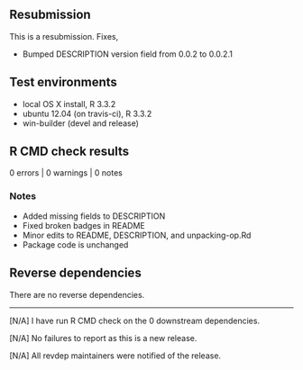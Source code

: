 ## Resubmission

This is a resubmission. Fixes,

* Bumped DESCRIPTION version field from 0.0.2 to 0.0.2.1

## Test environments

* local OS X install, R 3.3.2
* ubuntu 12.04 (on travis-ci), R 3.3.2
* win-builder (devel and release)

## R CMD check results

0 errors | 0 warnings | 0 notes

### Notes

* Added missing fields to DESCRIPTION
* Fixed broken badges in README
* Minor edits to README, DESCRIPTION, and unpacking-op.Rd
* Package code is unchanged

## Reverse dependencies

There are no reverse dependencies.

---

[N/A] I have run R CMD check on the 0 downstream dependencies. 
  
[N/A] No failures to report as this is a new release.

[N/A] All revdep maintainers were notified of the release.
